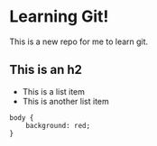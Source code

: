 # Learning Git! 

This is a new repo for me to learn git.

## This is an h2

- This is a list item
- This is another list item

```
body {
    background: red;
}
```